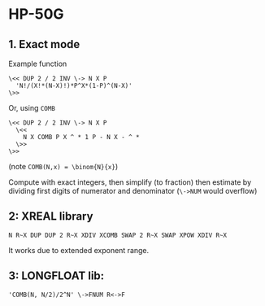 # HP-50G


## 1. Exact mode

Example function

```
\<< DUP 2 / 2 INV \-> N X P
  'N!/(X!*(N-X)!)*P^X*(1-P)^(N-X)'
\>>
```

Or, using `COMB`

```
\<< DUP 2 / 2 INV \-> N X P
  \<<
    N X COMB P X ^ * 1 P - N X - ^ *
  \>>
\>>
```




(note `COMB(N,x) = \binom{N}{x}`)

Compute with exact integers, then simplify (to fraction)
then estimate by dividing first digits of numerator and denominator
(`\->NUM` would overflow)

## 2: XREAL library

```
N R~X DUP DUP 2 R~X XDIV XCOMB SWAP 2 R~X SWAP XPOW XDIV R~X
```

It works due to extended exponent range.


## 3: LONGFLOAT lib:

```
'COMB(N, N/2)/2^N' \->FNUM R<->F
```
